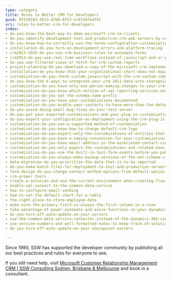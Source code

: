 ```yaml
---
type: category
title: Rules to Better CRM for Developers
guid: 0f529183-db33-47b0-8f53-1c03347edf91
uri: rules-to-better-crm-for-developers
index:
- do-you-know-the-best-way-to-demo-microsoft-crm-to-clients
- do-you-identify-development-test-and-production-crm-web-servers-by-colors
- do-you-know-how-to-correctly-use-the-terms-configuration-customization-and-extending-in-the-crm-context
- installation-do-you-turn-on-development-errors-and-platform-tracing
- crm2013-2015-do-you-use-crm-business-rules-to-automate-forms
- crm2013-do-you-use-real-time-workflows-instead-of-javascript-and-or-plugin-code
- do-you-use-filtered-views-or-fetch-for-crm-custom-reports
- project-planning-do-you-download-a-copy-of-the-microsoft-crm-implementation-guide
- installation-do-you-know-that-your-organizational-chart-does-not-equal-your-crm-business-units
- customization-do-you-check-custom-javascript-with-the-crm-custom-code-validation-tool
- do-you-know-the-6-ways-to-integrate-your-crm-2011-data-into-sharepoint-2010
- customization-do-you-have-only-one-person-making-changes-to-your-crm-customization
- customization-do-you-know-which-version-of-sql-reporting-services-and-visual-studio-you-are-using
- customization-do-you-set-the-schema-name-prefix
- customization-do-you-have-your-customizations-documented
- customization-do-you-enable-your-contacts-to-have-more-than-the-default-3-email-addresses-and-phone-numbers
- do-you-avoid-doing-small-bug-fixes-on-your-test-server
- do-you-put-your-exported-customizations-and-your-plug-in-customization-under-source-control-during-deployment
- do-you-export-your-configuration-on-deployment-using-the-crm-plug-in-registration-tool
- customization-do-you-use-a-supported-method-of-customization
- customization-do-you-know-how-to-change-default-crm-logo
- customization-do-you-export-only-the-customizations-of-entities-that-you-did-customize
- customization-do-you-have-a-naming-convention-for-your-customization-back-up-crm-4-only
- customization-do-you-have-email-address-in-the-associated-contact-view
- customization-do-you-only-export-the-customizations-and-related-ones-that-you-have-made-only-for-crm-4-0
- customization-do-you-use-the-built-in-test-form-events-before-you-publish-javascript-changes
- customization-do-you-always-make-backup-versions-of-the-xml-schema-crm-4-only
- data-migration-do-you-prioritize-the-data-that-is-to-be-imported
- do-you-make-batch-files-for-deployment-to-test-and-production-servers
- form-design-do-you-change-contact-method-options-from-default-option-group-to-checkboxes
- crm-proper-tools
- create-a-solution-and-use-the-current-environment-when-creating-flow-for-dynamics
- enable-sql-connect-to-the-common-data-service
- how-to-configure-email-sending
- how-to-set-the-default-chart-for-a-table
- the-right-place-to-store-employee-data
- make-sure-the-primary-field-is-always-the-first-column-in-a-view
- take-advantage-of-power-automate-and-azure-functions-in-your-dynamics-solutions
- do-you-turn-off-auto-update-on-your-servers
- use-the-common-data-service-connector-instead-of-the-dynamics-365-connector
- use-version-numbers-and-well-formatted-notes-to-keep-track-of-solution-changes
- do-you-turn-off-auto-update-on-your-sharepoint-servers

---
```

Since 1990, SSW has supported the developer community by publishing all our best practices and rules for everyone to see.

If you still need help, visit [Microsoft Customer Relationship Management CRM | SSW Consulting Sydney, Brisbane & Melbourne](http&#58;//www.ssw.com.au/ssw/Consulting/MicrosoftCRM.aspx) and book in a consultant.

